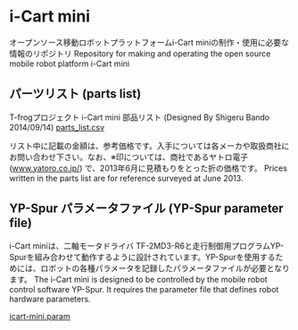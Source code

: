 # i-Cart mini

オープンソース移動ロボットプラットフォームi-Cart miniの制作・使用に必要な情報のリポジトリ
Repository for making and operating the open source mobile robot platform i-Cart mini

## パーツリスト (parts list)

T-frogプロジェクト i-Cart mini 部品リスト (Designed By Shigeru Bando 2014/09/14)
[parts_list.csv](parts_list.csv)

リスト中に記載の金額は、参考価格です。入手については各メーカや取扱商社にお問い合わせ下さい。なお、※印については、商社であるヤトロ電子 (www.yatoro.co.jp/) で、2013年6月に見積もりをとった折の価格です。
Prices written in the parts list are for reference surveyed at June 2013.

## YP-Spur パラメータファイル (YP-Spur parameter file)

i-Cart miniは、二軸モータドライバ TF-2MD3-R6と走行制御用プログラムYP-Spurを組み合わせて動作するように設計されています。YP-Spurを使用するためには、ロボットの各種パラメータを記録したパラメータファイルが必要となります。
The i-Cart mini is designed to be controlled by the mobile robot control software YP-Spur. It requires the parameter file that defines robot hardware parameters.

[icart-mini.param](icart-mini.param)

